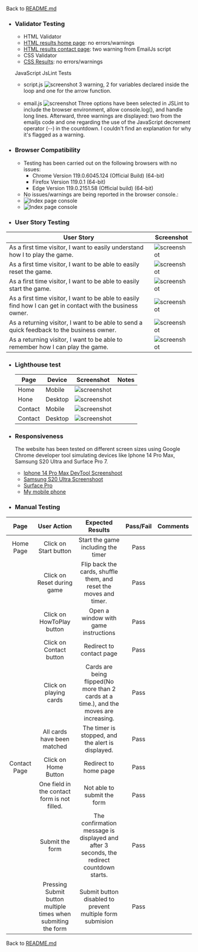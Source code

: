 Back to [README.md](/README.md)


- ### Validator Testing
  - HTML Validator
  - [HTML results home page](https://validator.w3.org/nu/?doc=https%3A%2F%2Fmariusmilitaru32.github.io%2FMemoryGame%2Findex.html): no errors/warnings
  - [HTML results contact page](https://validator.w3.org/nu/?doc=https%3A%2F%2Fmariusmilitaru32.github.io%2FMemoryGame%2Fcontact.html): two warning from EmailJs script
  - CSS Validator
  - [CSS Results](https://jigsaw.w3.org/css-validator/validator?uri=https%3A%2F%2Fmariusmilitaru32.github.io%2FMemoryGame%2Findex.html&profile=css3svg&usermedium=all&warning=1&vextwarning=&lang=en): no errors/warnings
  
  JavaScript JsLint Tests

   - script.js  ![screenshot](documentation/tests/scriptJsLint.png)  3 warning, 2 for variables declared inside the loop and one for the arrow function. <br><br>
   - email.js   ![screenshot](documentation/tests/emailjsJsLint.png)  Three options have been selected in JSLint to include the browser environment, allow console.log(), and handle long lines. Afterward, three warnings are displayed: two from the emailjs code and one regarding the use of the JavaScript decrement operator (--) in the countdown. I couldn't find an explanation for why it's flagged as a warning. 



- ### Browser Compatibility
  - Testing has been carried out on the following browsers with no issues:
    - Chrome Version 119.0.6045.124 (Official Build) (64-bit)
    - Firefox Version 119.0.1 (64-bit)
    - Edge Version 119.0.2151.58 (Official build) (64-bit)
   - No issues/warnings are being reported in the browser console.:
   - ![Index page console](documentation/tests/IndexPageConsole.png)
   - ![Index page console](documentation/tests/ContactPageConsole.png)


- ### User Story Testing
  
| User Story                                                                                                  | Screenshot                                         |
| ----------------------------------------------------------------------------------------------------------- | -------------------------------------------------- |
| As a first time visitor, I want to easily understand how I to play the game.                                | ![screenshot](documentation/tests/HowToPlayUser.png)|
| As a first time visitor, I want to be able to easily reset the game.                                        | ![screenshot](documentation/startbutton.png)       |
| As a first time visitor, I want to be able to easily start the game.                                        | ![screenshot](documentation/startbutton.png)       |
| As a first time visitor, I want to be able to easily find how I can get in contact with the business owner. | ![screenshot](documentation/contactpage.png)       |
| As a returning visitor, I want to be able to send a quick feedback to the business owner.                   | ![screenshot](documentation/contactpage.png)       |
| As a returning visitor, I want to be able to remember how I can play the game.                              | ![screenshot](documentation/tests/HowToPlayUser.png)|

 - ### Lighthouse test
    
   | Page      | Device  | Screenshot                                                    | Notes                                                                                        |
   | --------- | ------- | ------------------------------------------------------------- | -------------------------------------------------------------------------------------------- |
   | Home      | Mobile  | ![screenshot](documentation/tests/LighthouseIndexMobile.png)  |                                                                                              |
   | Hone      | Desktop | ![screenshot](documentation/tests/LighthouseIndexDesktop.png) |                                                                                              |
   | Contact   | Mobile  | ![screenshot](documentation/tests/LighthouseContactMobile.png)|                                                                                              |
   | Contact   | Desktop | ![screenshot](documentation/tests/LighthouseContactDekstop.png)|                                                                                             |

- ### Responsiveness
  The website has been tested on different screen sizes using Google Chrome developer tool simulating devices like Iphone 14 Pro Max, Samsung S20 Ultra and Surface Pro 7.
   - [Iphone 14 Pro Max DevTool Screenshoot](documentation/tests/Iphone14ProMax.png)
   - [Samsung S20 Ultra Screenshoot](documentation/tests/Galaxys20Ultra.png)
   - [Surface Pro](documentation/tests/SurfacePro.png)
   - [My mobile phone](documentation/tests/GalaxyNote20Ultra.PNG)

- ### Manual Testing
| Page |User Action |Expected Results  | Pass/Fail | Comments | 
| :---:   | :---: | :---: | :---: | :---: |
| Home Page | Click on Start button| Start the game including the timer| Pass
|           | Click on Reset during game| Flip back the cards, shuffle them, and reset the moves and timer.| Pass
|           | Click on HowToPlay button| Open a window with game instructions| Pass
|           | Click on Contact button| Redirect to contact page| Pass
|           | Click on playing cards| Cards are being flipped(No more than 2 cards at a time.), and the moves are increasing.| Pass
|           | All cards have been matched| The timer is stopped, and the alert is displayed.| Pass
|Contact Page| Click on Home Button| Redirect to home page| Pass
|            | One field in the contact form is not filled.| Not able to submit the form| Pass
|            | Submit the form| The confirmation message is displayed and after 3 seconds, the redirect countdown starts.| Pass
|            | Pressing Submit button multiple times when submiting the form| Submit button disabled to prevent multiple form submision| Pass

Back to [README.md](/README.md)
